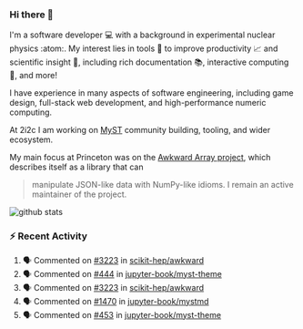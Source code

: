 ### Hi there 👋 

I'm a software developer 💻 with a background in experimental nuclear physics :atom:. My interest lies in tools :wrench: to improve productivity :chart_with_upwards_trend: and scientific insight :telescope:, including rich documentation 📚, interactive computing 🧮, and more! 

I have experience in many aspects of software engineering, including game design, full-stack web development, and high-performance numeric computing. 

At 2i2c I am working on [MyST](https://github.com/jupyter-book/mystmd) community building, tooling, and wider ecosystem. 

My main focus at Princeton was on the [Awkward Array project](awkward-array.org/), which describes itself as a library that can 
> manipulate JSON-like data with NumPy-like idioms. I remain an active maintainer of the project. 

![github stats](https://github-readme-stats.vercel.app/api?username=agoose77&show_icons=true&hide_rank=true&hide_title=true&bg_color=30,e76445,904e95&text_color=efe3ec&icon_color=efe3ec)
<!--
**agoose77/agoose77** is a ✨ _special_ ✨ repository because its `README.md` (this file) appears on your GitHub profile.

Here are some ideas to get you started:

- 🔭 I’m currently working on ...
- 🌱 I’m currently learning ...
- 👯 I’m looking to collaborate on ...
- 🤔 I’m looking for help with ...
- 💬 Ask me about ...
- 📫 How to reach me: ...
- 😄 Pronouns: ...
- ⚡ Fun fact: ...
-->

### :zap: Recent Activity

<!--START_SECTION:activity-->
1. 🗣 Commented on [#3223](https://github.com/scikit-hep/awkward/issues/3223#issuecomment-2304666083) in [scikit-hep/awkward](https://github.com/scikit-hep/awkward)
2. 🗣 Commented on [#444](https://github.com/jupyter-book/myst-theme/pull/444#issuecomment-2304545772) in [jupyter-book/myst-theme](https://github.com/jupyter-book/myst-theme)
3. 🗣 Commented on [#3223](https://github.com/scikit-hep/awkward/issues/3223#issuecomment-2304541045) in [scikit-hep/awkward](https://github.com/scikit-hep/awkward)
4. 🗣 Commented on [#1470](https://github.com/jupyter-book/mystmd/pull/1470#issuecomment-2304479875) in [jupyter-book/mystmd](https://github.com/jupyter-book/mystmd)
5. 🗣 Commented on [#453](https://github.com/jupyter-book/myst-theme/issues/453#issuecomment-2304421372) in [jupyter-book/myst-theme](https://github.com/jupyter-book/myst-theme)
<!--END_SECTION:activity-->
